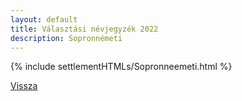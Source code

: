 ```yaml
---
layout: default
title: Választási névjegyzék 2022
description: Sopronnémeti
---
```


{% include settlementHTMLs/Sopronneemeti.html %}

[Vissza](../)